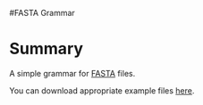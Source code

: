 #FASTA Grammar

# Summary

A simple grammar for [FASTA](http://en.wikipedia.org/wiki/FASTA_format) files.

You can download appropriate example files [here](ftp://ftp.ncbi.nih.gov/genomes/).



